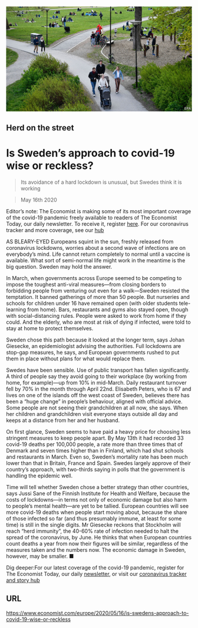 ![](./images/20200516_EUP502.jpg)

## Herd on the street

# Is Sweden’s approach to covid-19 wise or reckless?

> Its avoidance of a hard lockdown is unusual, but Swedes think it is working

> May 16th 2020

Editor’s note: The Economist is making some of its most important coverage of the covid-19 pandemic freely available to readers of The Economist Today, our daily newsletter. To receive it, register [here](https://www.economist.com//newslettersignup). For our coronavirus tracker and more coverage, see our [hub](https://www.economist.com//coronavirus)

AS BLEARY-EYED Europeans squint in the sun, freshly released from coronavirus lockdowns, worries about a second wave of infections are on everybody’s mind. Life cannot return completely to normal until a vaccine is available. What sort of semi-normal life might work in the meantime is the big question. Sweden may hold the answer.

In March, when governments across Europe seemed to be competing to impose the toughest anti-viral measures—from closing borders to forbidding people from venturing out even for a walk—Sweden resisted the temptation. It banned gatherings of more than 50 people. But nurseries and schools for children under 16 have remained open (with older students tele-learning from home). Bars, restaurants and gyms also stayed open, though with social-distancing rules. People were asked to work from home if they could. And the elderly, who are most at risk of dying if infected, were told to stay at home to protect themselves.

Sweden chose this path because it looked at the longer term, says Johan Giesecke, an epidemiologist advising the authorities. Full lockdowns are stop-gap measures, he says, and European governments rushed to put them in place without plans for what would replace them.

Swedes have been sensible. Use of public transport has fallen significantly. A third of people say they avoid going to their workplace (by working from home, for example)—up from 10% in mid-March. Daily restaurant turnover fell by 70% in the month through April 22nd. Elisabeth Peters, who is 67 and lives on one of the islands off the west coast of Sweden, believes there has been a “huge change” in people’s behaviour, aligned with official advice. Some people are not seeing their grandchildren at all now, she says. When her children and grandchildren visit everyone stays outside all day and keeps at a distance from her and her husband.

On first glance, Sweden seems to have paid a heavy price for choosing less stringent measures to keep people apart. By May 13th it had recorded 33 covid-19 deaths per 100,000 people, a rate more than three times that of Denmark and seven times higher than in Finland, which had shut schools and restaurants in March. Even so, Sweden’s mortality rate has been much lower than that in Britain, France and Spain. Swedes largely approve of their country’s approach, with two-thirds saying in polls that the government is handling the epidemic well.

Time will tell whether Sweden chose a better strategy than other countries, says Jussi Sane of the Finnish Institute for Health and Welfare, because the costs of lockdowns—in terms not only of economic damage but also harm to people’s mental health—are yet to be tallied. European countries will see more covid-19 deaths when people start moving about, because the share of those infected so far (and thus presumably immune, at least for some time) is still in the single digits. Mr Giesecke reckons that Stockholm will reach “herd immunity”, the 40-60% rate of infection needed to halt the spread of the coronavirus, by June. He thinks that when European countries count deaths a year from now their figures will be similar, regardless of the measures taken and the numbers now. The economic damage in Sweden, however, may be smaller. ■

Dig deeper:For our latest coverage of the covid-19 pandemic, register for The Economist Today, our daily [newsletter](https://www.economist.com//newslettersignup), or visit our [coronavirus tracker and story hub](https://www.economist.com//coronavirus)

## URL

https://www.economist.com/europe/2020/05/16/is-swedens-approach-to-covid-19-wise-or-reckless
